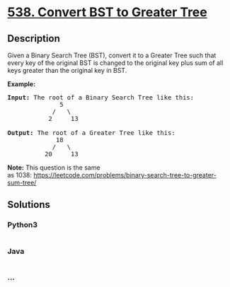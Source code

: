 # [538. Convert BST to Greater Tree](https://leetcode.com/problems/convert-bst-to-greater-tree)

## Description
<p>Given a Binary Search Tree (BST), convert it to a Greater Tree such that every key of the original BST is changed to the original key plus sum of all keys greater than the original key in BST.</p>

<p><b>Example:</b></p>

<pre>
<b>Input:</b> The root of a Binary Search Tree like this:
              5
            /   \
           2     13

<b>Output:</b> The root of a Greater Tree like this:
             18
            /   \
          20     13
</pre>

<p><strong>Note:</strong> This question is the same as&nbsp;1038:&nbsp;<a href="https://leetcode.com/problems/binary-search-tree-to-greater-sum-tree/">https://leetcode.com/problems/binary-search-tree-to-greater-sum-tree/</a></p>



## Solutions


### Python3

```python

```

### Java

```java

```

### ...
```

```
